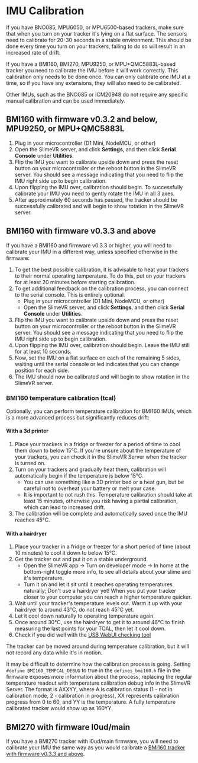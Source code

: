 # IMU Calibration

If you have BNO085, MPU6050, or MPU6500-based trackers, make sure that when you turn on your tracker it's lying on a flat surface. The sensors need to calibrate for 20-30 seconds in a stable environment. This should be done every time you turn on your trackers, failing to do so will result in an increased rate of drift.

If you have a BMI160, BMI270, MPU9250, or MPU+QMC5883L-based tracker you need to calibrate the IMU before it will work correctly. This calibration only needs to be done once. You can only calibrate one IMU at a time, so if you have any extensions, they will also need to be calibrated.

Other IMUs, such as the BNO085 or ICM20948 do not require any specific manual calibration and can be used immediately.

## BMI160 with firmware v0.3.2 and below, MPU9250, or MPU+QMC5883L

1. Plug in your microcontroller (D1 Mini, NodeMCU, or other)
1. Open the SlimeVR server, and click **Settings**, and then click **Serial Console** under **Utilities**.
1. Flip the IMU you want to calibrate upside down and press the reset button on your microcontroller or the reboot button in the SlimeVR server. You should see a message indicating that you need to flip the IMU right side up to begin calibration.
1. Upon flipping the IMU over, calibration should begin. To successfully calibrate your IMU you need to gently rotate the IMU in all 3 axes.
1. After approximately 60 seconds has passed, the tracker should be successfully calibrated and will begin to show rotation in the SlimeVR server.

## BMI160 with firmware v0.3.3 and above

If you have a BMI160 and firmware v0.3.3 or higher, you will need to calibrate your IMU in a different way, unless specified otherwise in the firmware:
1. To get the best possible calibration, it is advisable to heat your trackers to their normal operating temperature. To do this, put on your trackers for at least 20 minutes before starting calibration.
1. To get additional feedback on the calibration process, you can connect to the serial console. This is entirely optional.
   * Plug in your microcontroller (D1 Mini, NodeMCU, or other)
   * Open the SlimeVR server, and click **Settings**, and then click **Serial Console** under **Utilities**.
1. Flip the IMU you want to calibrate upside down and press the reset button on your microcontroller or the reboot button in the SlimeVR server. You should see a message indicating that you need to flip the IMU right side up to begin calibration.
1. Upon flipping the IMU over, calibration should begin. Leave the IMU still for at least 10 seconds.
1. Now, set the IMU on a flat surface on each of the remaining 5 sides, waiting until the serial console or led indicates that you can change position for each side.
1. The IMU should now be calibrated and will begin to show rotation in the SlimeVR server.

### BMI160 temperature calibration (tcal)

Optionally, you can perform temperature calibration for BMI160 IMUs, which is a more advanced process but significantly reduces drift:

#### With a 3d printer
1. Place your trackers in a fridge or freezer for a period of time to cool them down to below 15°C. If you're unsure about the temperature of your trackers, you can check it in the SlimeVR Server when the tracker is turned on.
1. Turn on your trackers and gradually heat them, calibration will automatically begin if the temperature is below 15°C.
   - You can use something like a 3D printer bed or a heat gun, but be careful not to overheat your battery or melt your case.
   - It is important to not rush this. Temperature calibration should take at least 15 minutes, otherwise you risk having a partial calibration, which can lead to increased drift.
1. The calibration will be complete and automatically saved once the IMU reaches 45°C.

#### With a hairdryer
1. Place your tracker in a fridge or freezer for a short period of time (about 10 minutes) to cool it down to below 15°C. 
1. Get the tracker out and put it on a stable underground.
   - Open the SlimeVR app -> Turn on developer mode -> In home at the bottom-right toggle more info, to see all details about your slime and it's temperature.
   - Turn it on and let it sit until it reaches operating temperatures naturally; Don't use a hairdryer yet! When you put your tracker closer to your computer you can reach a higher temperature quicker.
1. Wait until your tracker's temperature levels out. Warm it up with your hairdryer to around 43°C, do not reach 45°C yet.
1. Let it cool down naturally to operating temperature again.
1. Once around 30°C, use the hairdryer to get it to around 46°C to finish measuring the last points for your TCAL, then let it cool down.
1. Check if you did well with the [USB WebUI checking tool](https://ilyasnow.github.io/TCAL-Checker/)

The tracker can be moved around during temperature calibration, but it will not record any data while it's in motion.

It may be difficult to determine how the calibration process is going. Setting `#define BMI160_TEMPCAL_DEBUG` to true in the `defines_bmi160.h` file in the firmware exposes more information about the process, replacing the regular temperature readout with temperature calibration debug info in the SlimeVR Server.
The format is AXXYY, where A is calibration status (1 - not in calibration mode, 2 - calibration in progress), XX represents calibration progress from 0 to 60, and YY is the temperature. A fully temperature calibrated tracker would show up as 160YY.

## BMI270 with firmware l0ud/main

If you have a BMI270 tracker with l0ud/main firmware, you will need to calibrate your IMU the same way as you would calibrate a [BMI160 tracker with firmware v0.3.3 and above](#bmi160-with-firmware-v033-and-above).
